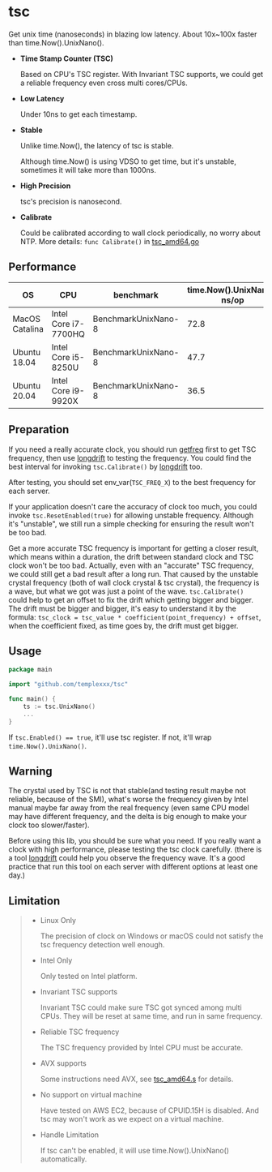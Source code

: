 # tsc
Get unix time (nanoseconds) in blazing low latency. About 10x~100x faster than time.Now().UnixNano(). 

- __Time Stamp Counter (TSC)__

  Based on CPU's TSC register. With Invariant TSC supports, we could get a reliable frequency even cross multi cores/CPUs.

- __Low Latency__

  Under 10ns to get each timestamp.
  
- __Stable__

  Unlike time.Now(), the latency of tsc is stable.
  
  Although time.Now() is using VDSO to get time, but it's unstable,
  sometimes it will take more than 1000ns.

- __High Precision__

  tsc's precision is nanosecond.

- __Calibrate__

  Could be calibrated according to wall clock periodically, no worry about NTP. More details: `func Calibrate()` in [tsc_amd64.go](tsc_amd64.go)

## Performance

|OS           |CPU           |benchmark           |    time.Now().UnixNano() ns/op   |  tsc.UnixNano() ns/op    |     delta   |
|--------------------|--------------------|--------------------|----------------|---------------|-------------|
|MacOS Catalina |Intel Core i7-7700HQ| BenchmarkUnixNano-8 |    72.8        |  7.65         | -89.49%     |
|Ubuntu 18.04 |Intel Core i5-8250U| BenchmarkUnixNano-8 |    47.7       |  8.41         | -82.36%     |
|Ubuntu 20.04 |Intel Core i9-9920X| BenchmarkUnixNano-8 |    36.5       |  6.19         | -83.04%     |

## Preparation

If you need a really accurate clock, you should run [getfreq](tools/getfreq) first to get TSC frequency, then use [longdrift](tools/longdrift)
to testing the frequency. You could find the best interval for invoking `tsc.Calibrate()` by [longdrift](tools/longdrift) too.

After testing, you should set env_var(`TSC_FREQ_X`) to the best frequency for each server.

If your application doesn't care the accuracy of clock too much, you could invoke `tsc.ResetEnabled(true)` for allowing unstable frequency.
Although it's "unstable", we still run a simple checking for ensuring the result won't be too bad. 

Get a more accurate TSC frequency is important for getting a closer result, which means within a duration, the drift between standard clock
and TSC clock won't be too bad. Actually, even with an "accurate" TSC frequency, we could still get a bad result after a long run. 
That caused by the unstable crystal frequency (both of wall clock crystal & tsc crystal), the frequency is a wave, but what we got was
just a point of the wave. `tsc.Calibrate()`  could help to get an offset to fix the drift which getting bigger and bigger. The drift must
be bigger and bigger, it's easy to understand it by the formula: `tsc_clock = tsc_value * coefficient(point_frequency) + offset`, when the
coefficient fixed, as time goes by, the drift must get bigger.

## Usage

```go
package main

import "github.com/templexxx/tsc"

func main() {
	ts := tsc.UnixNano()   
	...
}
```

If `tsc.Enabled() == true`, it'll use tsc register. If not, it'll wrap `time.Now().UnixNano()`.

## Warning

The crystal used by TSC is not that stable(and testing result maybe not reliable, because of
the SMI), what's worse the frequency given by Intel manual maybe far away from the real frequency 
(even same CPU model may have different frequency, and the delta is big enough to make your clock too slower/faster).

Before using this lib, you should be sure what you need. If you really want a clock with high performance, please testing the tsc clock carefully.
(there is a tool [longdrift](tools/longdrift) could help you observe the frequency wave. It's a good practice that run this tool on each server with
different options at least one day.)

## Limitation

>- Linux Only
> 
>   The precision of clock on Windows or macOS could not satisfy the tsc frequency detection well enough.
> 
>- Intel Only
>
>   Only tested on Intel platform.
>
>- Invariant TSC supports
>   
>   Invariant TSC could make sure TSC got synced among multi CPUs.
>   They will be reset at same time, and run in same frequency.
>
>- Reliable TSC frequency 
> 
>   The TSC frequency provided by Intel CPU must be accurate. 
>
>- AVX supports
>
>   Some instructions need AVX, see [tsc_amd64.s](tsc_amd64.s) for details.
>
>- No support on virtual machine
>
>   Have tested on AWS EC2, because of CPUID.15H is disabled. And tsc may won't work as we expect on a virtual machine.
>
>- Handle Limitation
>
>   If tsc can't be enabled, it will use time.Now().UnixNano() automatically.